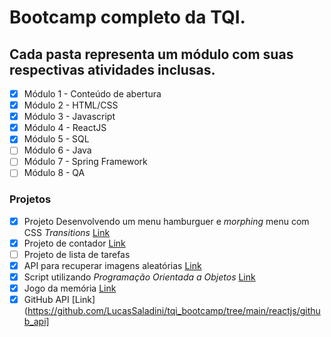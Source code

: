# Bootcamp completo da TQI.

## Cada pasta representa um módulo com suas respectivas atividades inclusas.

- [x] Módulo 1 - Conteúdo de abertura
- [x] Módulo 2 - HTML/CSS
- [x] Módulo 3 - Javascript
- [x] Módulo 4 - ReactJS
- [x] Módulo 5 - SQL
- [ ] Módulo 6 - Java
- [ ] Módulo 7 - Spring Framework
- [ ] Módulo 8 - QA

### Projetos
- [x] Projeto Desenvolvendo um menu hamburguer e *morphing* menu com CSS *Transitions* [Link](https://github.com/LucasSaladini/tqi_bootcamp/tree/main/first_project)
- [x] Projeto de contador [Link](https://github.com/LucasSaladini/tqi_bootcamp/tree/main/javascript/counter)
- [ ] Projeto de lista de tarefas
- [x] API para recuperar imagens aleatórias [Link](https://github.com/LucasSaladini/tqi_bootcamp/tree/main/javascript/api)
- [x] Script utilizando *Programação Orientada a Objetos* [Link](https://github.com/LucasSaladini/tqi_bootcamp/tree/main/javascript/object_oriented)
- [x] Jogo da memória [Link](https://github.com/LucasSaladini/tqi_bootcamp/tree/main/memory_game)
- [x] GitHub API [Link](https://github.com/LucasSaladini/tqi_bootcamp/tree/main/reactjs/github_api]
